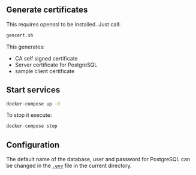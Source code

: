 ## Generate certificates

This requires openssl to be installed. Just call:

```bash
gencert.sh
```

This generates:
- CA self signed certificate
- Server certificate for PostgreSQL
- sample client certificate


## Start services

```bash
docker-compose up -d
```

To stop it execute:

```bash
docker-compose stop
```

## Configuration

The default name of the database, user and password for PostgreSQL can be changed in the [`.env`](.env) file in the current directory.
